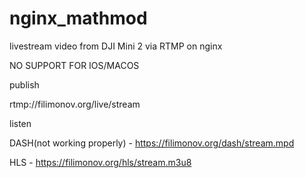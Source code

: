 # nginx_mathmod
livestream video from DJI Mini 2 via RTMP on nginx

NO SUPPORT FOR IOS/MACOS

publish 

   rtmp://filimonov.org/live/stream

listen

   DASH(not working properly) -  https://filimonov.org/dash/stream.mpd

   HLS - https://filimonov.org/hls/stream.m3u8
